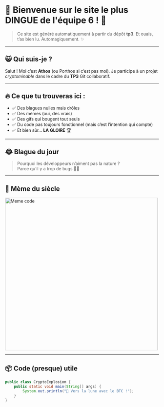 # 🎉 Bienvenue sur le site le plus DINGUE de l'équipe 6 ! 🥳

> Ce site est généré automatiquement à partir du dépôt **tp3**. Et ouais, t’as bien lu. Automagiquement. ✨

---

## 😺 Qui suis-je ?

Salut ! Moi c’est **Athos** (ou Porthos si c’est pas moi). Je participe à un projet *cryptominable* dans le cadre du **TP3** Git collaboratif.

---

## 🔥 Ce que tu trouveras ici :

- ✅ Des blagues nulles mais drôles  
- ✅ Des mèmes (oui, des vrais)  
- ✅ Des gifs qui bougent tout seuls  
- ✅ Du code pas toujours fonctionnel (mais c’est l’intention qui compte)  
- ✅ Et bien sûr… **LA GLOIRE** 🏆

---

## 😂 Blague du jour

> Pourquoi les développeurs n’aiment pas la nature ?  
> Parce qu’il y a trop de bugs 🐛🌲

---

## 📸 Mème du siècle

<img src="https://i.imgflip.com/6zws1p.jpg](https://ih1.redbubble.net/image.1684651627.5213/fpp,small,lustre,wall_texture,product,750x1000.jpg)" alt="Meme code" width="500"/>

---

## 📦 Code (presque) utile

```java
public class CryptoExplosion {
    public static void main(String[] args) {
        System.out.println("🚀 Vers la lune avec le BTC !");
    }
}
```

